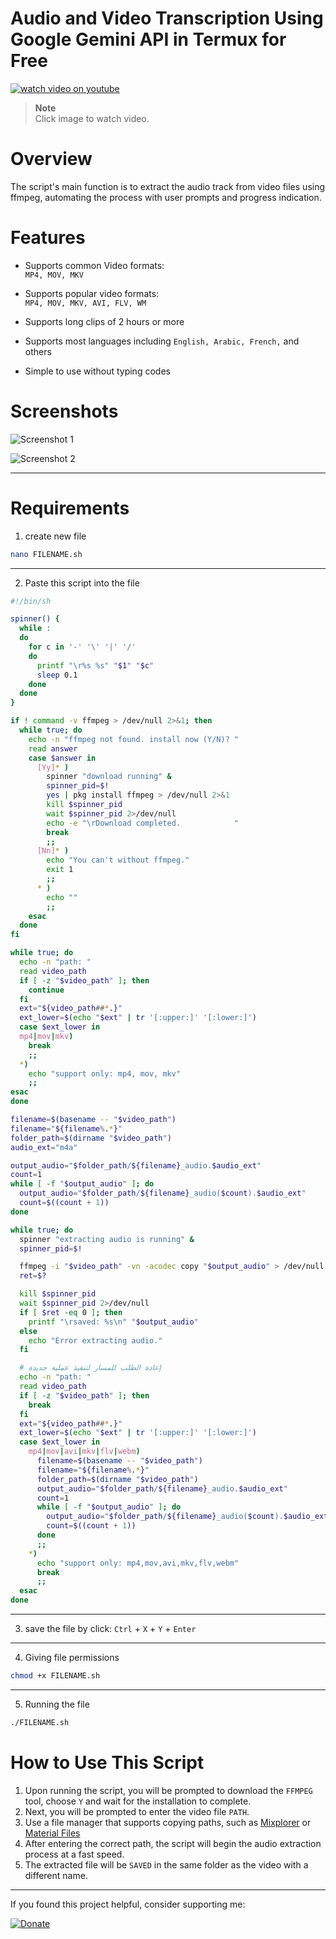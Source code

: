 
# Audio and Video Transcription Using Google Gemini API in Termux for Free

[![watch video on youtube](https://img.youtube.com/vi/rP7Nzy-No3s/hqdefault.jpg)](https://www.youtube.com/watch?v=rP7Nzy-No3s)
> **Note**  
> Click image to watch video.

# Overview
The script's main function is to extract the audio track from video files using ffmpeg, automating the process with user prompts and progress indication.

# Features

- Supports common Video formats:  
  `MP4, MOV, MKV`

- Supports popular video formats:  
  `MP4, MOV, MKV, AVI, FLV, WM`

- Supports long clips of 2 hours or more

- Supports most languages including `English, Arabic, French,` and others

- Simple to use without typing codes

# Screenshots 

![Screenshot 1](https://i.imgur.com/b5OQZL5.jpeg)

![Screenshot 2](https://i.imgur.com/DixjIsR.jpeg)

---
# Requirements
1. create new file
```bash
nano FILENAME.sh
```
---
2. Paste this script into the file
```bash
#!/bin/sh

spinner() {
  while :
  do
    for c in '-' '\' '|' '/'
    do
      printf "\r%s %s" "$1" "$c"
      sleep 0.1
    done
  done
}

if ! command -v ffmpeg > /dev/null 2>&1; then
  while true; do
    echo -n "ffmpeg not found. install now (Y/N)? "
    read answer
    case $answer in
      [Yy]* )
        spinner "download running" &
        spinner_pid=$!
        yes | pkg install ffmpeg > /dev/null 2>&1
        kill $spinner_pid
        wait $spinner_pid 2>/dev/null
        echo -e "\rDownload completed.            "
        break
        ;;
      [Nn]* )
        echo "You can't without ffmpeg."
        exit 1
        ;;
      * )
        echo ""
        ;;
    esac
  done
fi

while true; do
  echo -n "path: "
  read video_path
  if [ -z "$video_path" ]; then
    continue
  fi
  ext="${video_path##*.}"
  ext_lower=$(echo "$ext" | tr '[:upper:]' '[:lower:]')
  case $ext_lower in
  mp4|mov|mkv)
    break
    ;;
  *)
    echo "support only: mp4, mov, mkv"
    ;;
esac
done

filename=$(basename -- "$video_path")
filename="${filename%.*}"
folder_path=$(dirname "$video_path")
audio_ext="m4a"

output_audio="$folder_path/${filename}_audio.$audio_ext"
count=1
while [ -f "$output_audio" ]; do
  output_audio="$folder_path/${filename}_audio($count).$audio_ext"
  count=$((count + 1))
done

while true; do
  spinner "extracting audio is running" &
  spinner_pid=$!

  ffmpeg -i "$video_path" -vn -acodec copy "$output_audio" > /dev/null 2>&1
  ret=$?

  kill $spinner_pid
  wait $spinner_pid 2>/dev/null
  if [ $ret -eq 0 ]; then
    printf "\rsaved: %s\n" "$output_audio"
  else
    echo "Error extracting audio."
  fi

  # إعادة الطلب للمسار لتنفيذ عملية جديدة
  echo -n "path: "
  read video_path
  if [ -z "$video_path" ]; then
    break
  fi
  ext="${video_path##*.}"
  ext_lower=$(echo "$ext" | tr '[:upper:]' '[:lower:]')
  case $ext_lower in
    mp4|mov|avi|mkv|flv|webm)
      filename=$(basename -- "$video_path")
      filename="${filename%.*}"
      folder_path=$(dirname "$video_path")
      output_audio="$folder_path/${filename}_audio.$audio_ext"
      count=1
      while [ -f "$output_audio" ]; do
        output_audio="$folder_path/${filename}_audio($count).$audio_ext"
        count=$((count + 1))
      done
      ;;
    *)
      echo "support only: mp4,mov,avi,mkv,flv,webm"
      break
      ;;
  esac
done
```
---
3. save the file by click:
  `Ctrl` + `X` + `Y` + `Enter`

---
4. Giving file permissions
```bash
chmod +x FILENAME.sh
```
---
5. Running the file
```bash
./FILENAME.sh
```


# How to Use This Script
1. Upon running the script, you will be prompted to download the `FFMPEG` tool, choose `Y` and wait for the installation to complete.
2. Next, you will be prompted to enter the video file `PATH`.
3. Use a file manager that supports copying paths, such as [Mixplorer](https://drive.google.com/drive/u/0/mobile/folders/1BfeK39boriHy-9q76eXLLqbCwfV17-Gv?usp=share_link&pli=1) or [Material Files](https://f-droid.org/packages/me.zhanghai.android.files/)
4. After entering the correct path, the script will begin the audio
extraction process at a fast speed.
5. The extracted file will be `SAVED` in the same folder as the video with a different name.

---

If you found this project helpful, consider supporting me:

[![Donate](https://i.imgur.com/LjjhKAO.png)](https://ko-fi.com/bidjadraft)
